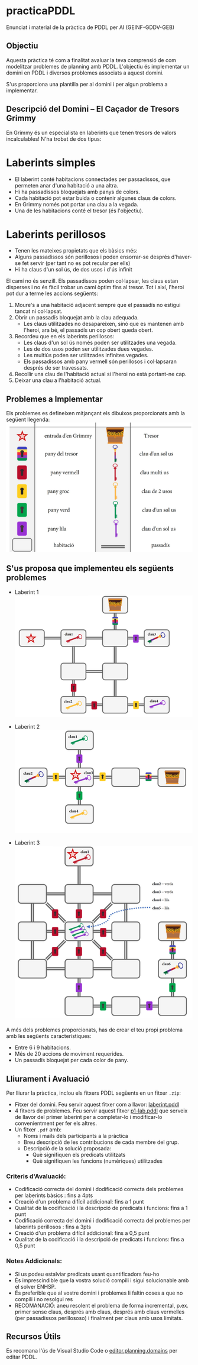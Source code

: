 # practicaPDDL
Enunciat i material de la pràctica de PDDL per AI (GEINF-GDDV-GEB)

## Objectiu
Aquesta pràctica té com a finalitat avaluar la teva comprensió de com modelitzar problemes de planning amb PDDL. L'objectiu és implementar un domini en PDDL i diversos problemes associats a aquest domini.

S'us proporciona una plantilla per al domini i per algun problema a implementar.

## Descripció del Domini – El Caçador de Tresors Grimmy
En Grimmy és un especialista en laberints que tenen tresors de valors incalculables! N'ha trobat de dos tipus:

# Laberints simples

- El laberint conté habitacions connectades per passadissos, que permeten anar d'una habitació a una altra.
- Hi ha passadissos bloquejats amb panys de colors.
- Cada habitació pot estar buida o contenir algunes claus de colors.
- En Grimmy només pot portar una clau a la vegada.
- Una de les habitacions conté el tresor (és l'objectiu).

# Laberints perillosos
- Tenen les mateixes propietats que els bàsics més:
- Alguns passadissos són perillosos i poden ensorrar-se després d'haver-se fet servir (per tant no es pot recular per ells)
- Hi ha claus d'un sol ús, de dos usos i d'ús infinit



El camí no és senzill. Els passadissos poden col·lapsar, les claus estan disperses i no és fàcil trobar un camí òptim fins al tresor. Tot i així, l'heroi pot dur a terme les accions següents:

1. Moure's a una habitació adjacent sempre que el passadís no estigui tancat ni col·lapsat. 
2. Obrir un passadís bloquejat amb la clau adequada.
   - Les claus utilitzades no desapareixen, sinó que es mantenen amb l'heroi, ara bé, el passadís un cop obert queda obert.
4. Recordeu que en els laberints perillosos:
   - Les claus d'un sol ús només poden ser utilitzades una vegada.
   - Les de dos usos poden ser utilitzades dues vegades.
   - Les  multiús poden ser utilitzades infinites vegades.
   - Els passadissos amb pany vermell són perillosos i col·lapsaran després de ser travessats. 
5. Recollir una clau de l'habitació actual si l'heroi no està portant-ne cap.
6. Deixar una clau a l'habitació actual.


## Problemes a Implementar
Els problemes es defineixen mitjançant els dibuixos proporcionats amb la següent llegenda:
![simbols](simbols.jpg)


## S'us proposa que implementeu els següents problemes

- Laberint 1
![laberint1](laberint1.jpg)  

- Laberint 2
![laberint2](laberint2.jpg)  

- Laberint 3
![laberint3](laberint3.jpg)  

A més dels problemes proporcionats, has de crear el teu propi problema amb les següents característiques:

- Entre 6 i 9 habitacions.
- Més de 20 accions de moviment requerides.
- Un passadís bloquejat per cada color de pany.

## Lliurament i Avaluació
Per lliurar la pràctica, inclou els fitxers PDDL següents en un fitxer `.zip`:

- Fitxer del domini. Feu servir aquest fitxer com a llavor: [laberint.pddl](laberint.pddl)
- 4 fitxers de problemes. Feu servir aquest fitxer  [p1-lab.pddl](p1-lab.pddl)
que serveix de llavor del primer laberint per a completar-lo i modificar-lo convenientment per fer els altres.
- Un fitxer `.pdf` amb:
  - Noms i mails dels participants a la pràctica
  - Breu descripció de les contribucions de cada membre del grup.
  - Descripció de la solució proposada:
      - Què signifiquen els predicats utilitzats
      - Què signifiquen les funcions (numèriques) utilitzades

### Criteris d'Avaluació:

- Codificació correcta del domini i dodificació correcta dels problemes per laberints bàsics : fins a 4pts
- Creació d'un problema difícil addicional: fins a 1 punt
- Qualitat de la codificació i la descripció de predicats i funcions: fins a 1 punt
- Codificació correcta del domini i dodificació correcta del problemes per laberints perillosos : fins a 3pts
- Creació d'un problema difícil addicional: fins a 0,5 punt
- Qualitat de la codificació i la descripció de predicats i funcions: fins a 0,5 punt

### Notes Addicionals:

- Si us podeu estalviar predicats usant quantificadors feu-ho
- És imprescindible que la vostra solució compili i sigui solucionable amb el solver ENHSP.
- És preferible que al vostre domini i problemes li faltin coses a que no compili i no resolgui res
- RECOMANACIÓ: aneu resolent el problema de forma incremental, p.ex. primer sense claus, després amb claus, després amb claus vermelles (per passadissos perillososo) i finalment per claus amb usos limitats.
  
## Recursos Útils
Es recomana l'ús de Visual Studio Code o [editor.planning.domains](https://editor.planning.domains) per editar PDDL.

